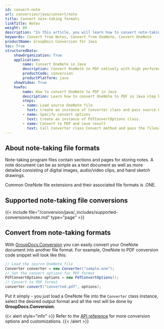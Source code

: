 ```yaml
---
id: convert-note
url: conversion/java/convert/note
title: Convert note-taking formats
linkTitle: Notes
weight: 80
description: "In this article, you will learn how to convert note-taking formats to other formats with GroupDocs.Conversion for Java."
keywords: Convert from Notes, Convert from OneNote, Convert OneNote
productName: GroupDocs.Conversion for Java
toc: True
structuredData:
    showOrganization: True
    application:    
        name: Convert OneNote in Java    
        description: Convert OneNote to PDF natively with high performance using Java language and GroupDocs.Conversion for Java APIs
        productCode: conversion
        productPlatform: java 
    showVideo: True
    howTo:
        name: How to convert OneNote to PDF in Java 
        description: Learn how to convert OneNote to PDF in Java step by step
        steps:
        - name: Load source OneNote file 
          text: Create an instance of Converter class and pass source OneNote file path as a constructor parameter. You may specify absolute or relative file paths as per your requirements. 
        - name: Specify convert options 
          text: Create an instance of PdfConvertOptions class.
        - name: Convert to PDF and save result 
          text: Call Converter class Convert method and pass the filename for the converted PDF file and the PdfConvertOptions object from the previous step as parameters.
---
```


## About note-taking file formats

Note-taking program files contain sections and pages for storing notes. A note document can be as simple as a text document as well as more detailed consisting of digital images, audio/video clips, and hand sketch drawings.

Common OneNote file extensions and their associated file formats is .ONE.

## Supported note-taking file conversions

{{< include file="/conversion/java/_includes/supported-conversions/note.md" type="page" >}}

## Convert from note-taking formats

With [GroupDocs.Conversion](https://products.groupdocs.com/conversion/java) you can easily convert your OneNote document into another file format. For example, OneNote to PDF conversion code snippet will look like this:

```java
// Load the source OneNote file
Converter converter = new Converter("sample.one");
// Set the convert options for PDF format
PdfConvertOptions options = new PdfConvertOptions();
// Convert to PDF format
converter.convert("converted.pdf", options);
```

Put it simply - you just load a OneNote file into the `Converter` class instance, select the desired output format and all the rest will be done by **GroupDocs.Conversion**.  

{{< alert style="info" >}}
Refer to the [API reference](https://reference.groupdocs.com/conversion/java/groupdocs.conversion.options.convert) for more conversion options and customizations.
{{< /alert >}}
